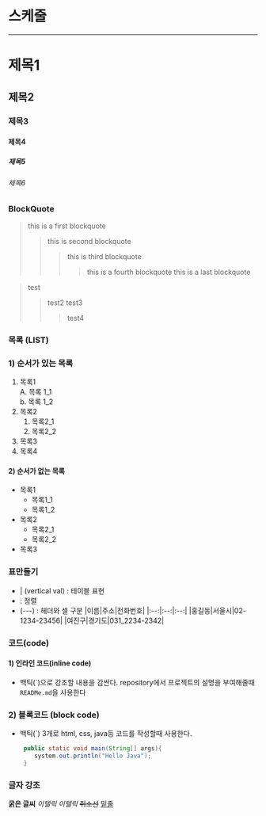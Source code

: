 # 스케줄

---
# 제목1

## 제목2

### 제목3

#### 제목4

##### 제목5

###### 제목6

### BlockQuote
> this is a first blockquote
> > this is second blockquote
> > > this is third blockquote
> > > > this is a fourth blockquote
> > this is a last blockquote

> test
>   > test2
>   >test3
>   >   > test4

### 목록 (LIST)
### 1) 순서가 있는 목록
1. 목록1  
    A. 목록 1_1  
    b. 목록 1_2  
2. 목록2
    1. 목록2_1
    2. 목록2_2
3. 목록3
4. 목록4

#### 2) 순서가 없는 목록
- 목록1
    - 목록1_1
    - 목록1_2
- 목록2
    - 목록2_1
    - 목록2_2
- 목록3


### 표만들기
- | (vertical val) : 테이블 표현
- : 정렬
- (---) : 헤더와 셀 구분
    |이름|주소|전화번호|
    |:--:|:--:|:--:|
    |홍길동|서울시|02-1234-23456|
    |여진구|경기도|031_2234-2342|


### 코드(code)
#### 1) 인라인 코드(inline code)
- 백틱(\`)으로 강조할 내용을 감싼다.
    repository에서 프로젝트의 설명을 부여해줄때 `READMe.md`을 사용한다

### 2) 블록코드 (block code)
- 백틱(`) 3개로 html, css, java등 코드를 작성할때 사용한다.

    ```java
     public static void main(String[] args){
        system.out.println("Hello Java");
     }
    ```

### 글자 강조
**굵은 글씨**
*이텔릭*
_이텔릭_
~~취소선~~
<u>밑줄</u>